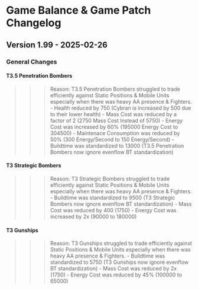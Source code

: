# Game Balance & Game Patch Changelog

## Version 1.99 - 2025-02-26
### General Changes
#### T3.5 Penetration Bombers
>>> Reason: T3.5 Penetration Bombers struggled to trade efficiently against Static Positions & Mobile Units especially when there was heavy AA presence & Fighters.
    - Health reduced by 750 (Cybran is increased by 500 due to their lower health)
    - Mass Cost was reduced by a factor of 2 (2750 Mass Cost Instead of 5750)
    - Energy Cost was increased by 60% (195000 Energy Cost to 304500)
    - Maintenace Consumption was reduced by 50% (300 Energy/Second to 150 Energy/Second)
    - Buildtime was standardized to 13000 (T3.5 Penetration Bombers now ignore evenflow BT standardization)
#### T3 Strategic Bombers
>>> Reason: T3 Strategic Bombers struggled to trade efficiently against Static Positions & Mobile Units especially when there was heavy AA presence & Fighters.
    - Buildtime was standardized to 9500 (T3 Strategic Bombers now ignore evenflow BT standardization)
    - Mass Cost was reduced by 400 (1750)
    - Energy Cost was increased by 2x (90000 to 180000)
#### T3 Gunships
>>> Reason: T3 Gunships struggled to trade efficiently against Static Positions & Mobile Units especially when there was heavy AA presence & Fighters.
    - Buildtime was standardized to 5750 (T3 Gunships now ignore evenflow BT standardization)
    - Mass Cost was reduced by 2x (1750)
    - Energy Cost was reduced by 45% (100000 to 65000)
    
